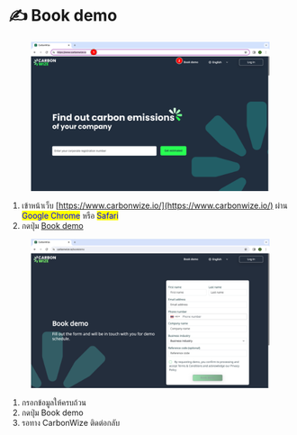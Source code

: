 # ✍ Book demo

<figure><img src="../.gitbook/assets/image (124).png" alt=""><figcaption></figcaption></figure>

1. เข้าหน้าเว็บ [https://www.carbonwize.io/](https://www.carbonwize.io/)  ผ่าน <mark style="color:blue;">Google Chrome</mark> หรือ <mark style="color:blue;">Safari</mark>
2. กดปุ่ม [Book demo](https://www.carbonwize.io/bookdemo)



<figure><img src="../.gitbook/assets/Screenshot 2566-11-03 at 22.05.12.png" alt=""><figcaption></figcaption></figure>

1. กรอกข้อมูลให้ครบถ้วน
2. กดปุ่ม Book demo
3. รอทาง CarbonWize ติดต่อกลับ
